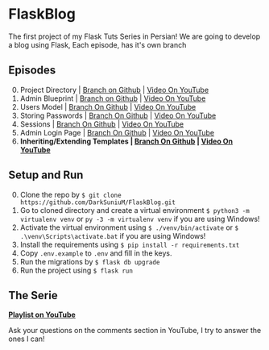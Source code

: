 # FlaskBlog
The first project of my Flask Tuts Series in Persian!
We are going to develop a blog using Flask, Each episode, has it's own branch

## Episodes
0. Project Directory | [Branch on Github](https://github.com/DarkSuniuM/FlaskBlog/tree/00-Project_Directory) | [Video On YouTube](https://youtu.be/wYYLs_yqJ_8)
0. Admin Blueprint | [Branch on Github](https://github.com/DarkSuniuM/FlaskBlog/tree/01-Admin_Blueprint) | [Video On YouTube](https://youtu.be/dPB5N1Uk_Ik)
0. Users Model | [Branch On Github](https://github.com/DarkSuniuM/FlaskBlog/tree/02-Users_Model) | [Video On YouTube](https://youtu.be/GNHlcw4yQjI)
0. Storing Passwords | [Branch On Github](https://github.com/DarkSuniuM/FlaskBlog/tree/03-Storing_Passwords) | [Video On YouTube](https://youtu.be/RENMu08Gt5Y)
0. Sessions | [Branch On Github](https://github.com/DarkSuniuM/FlaskBlog/tree/04-Sessions) | [Video On YouTube](https://youtu.be/yx2KnB3msZE)
0. Admin Login Page | [Branch On Github](https://github.com/DarkSuniuM/FlaskBlog/tree/05-Admin_Login_Page) | [Video On YouTube](https://youtu.be/nS6PnTu1XrQ)
0. **Inheriting/Extending Templates | [Branch On Github](https://github.com/DarkSuniuM/FlaskBlog/tree/06-Inheriting/Extending_Templates) | [Video On YouTube](https://youtu.be/IPgkm-CgArE)**


## Setup and Run
0. Clone the repo by `$ git clone https://github.com/DarkSuniuM/FlaskBlog.git`
0. Go to cloned directory and create a virtual environment `$ python3 -m virtualenv venv` or `py -3 -m virtualenv venv` if you are using Windows!
0. Activate the virtual environment using `$ ./venv/bin/activate` or `$ .\venv\Scripts\activate.bat` if you are using Windows!
0. Install the requirements using `$ pip install -r requirements.txt`
0. Copy `.env.example` to  `.env` and fill in the keys.
0. Run the migrations by `$ flask db upgrade`
0. Run the project using `$ flask run`

## The Serie
**[Playlist on YouTube](https://www.youtube.com/playlist?list=PLdUn5H7OTUk1WYCrDJpNGpJ2GFWd7yZaw)**

Ask your questions on the comments section in YouTube, I try to answer the ones I can!

